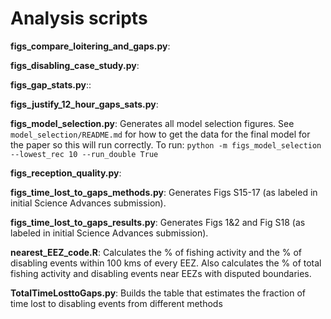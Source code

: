 # Analysis scripts

**figs_compare_loitering_and_gaps.py**:

**figs_disabling_case_study.py**:

**figs_gap_stats.py**::

**figs_justify_12_hour_gaps_sats.py**:

**figs_model_selection.py**: Generates all model selection figures. See `model_selection/README.md` for how to get the data for the final model for the paper so this will run correctly. To run: `python -m figs_model_selection --lowest_rec 10 --run_double True`

**figs_reception_quality.py**:

**figs_time_lost_to_gaps_methods.py**: Generates Figs S15-17 (as labeled in initial Science Advances submission).

**figs_time_lost_to_gaps_results.py**: Generates Figs 1&2 and Fig S18 (as labeled in initial Science Advances submission).

**nearest_EEZ_code.R**: Calculates the % of fishing activity and the % of disabling events within 100 kms of every EEZ. Also calculates the % of total fishing activity and disabling events near EEZs with disputed boundaries.

**TotalTimeLosttoGaps.py**: Builds the table that estimates the fraction of time lost to disabling events from different methods
